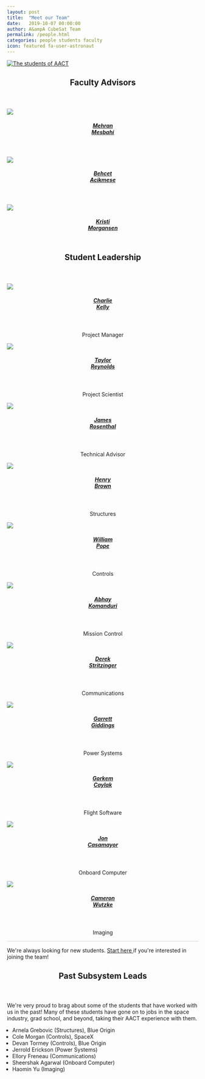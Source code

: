 ```yaml
---
layout: post
title:  "Meet our Team"
date:   2019-10-07 00:00:00
author: A&ampA CubeSat Team
permalink: /people.html
categories: people students faculty
icon: featured fa-user-astronaut
---
```


<section>
    <div class="row half">
        <div class="31-2u">
            <div class="row">
                <div class="12u">
                    <section>
                        <a href="#" class="image featured">
                        <img src="images/teampic_fall2020.png" alt="The students of AACT">
                        </a>
                    </section>
                </div>
            </div>
        </div>
    </div>
</section>

<!-- FACULTY -->
<section class="wrapper style2">
	<div class="row half">
		<div class="31-2u">
			<header>
				<h2> <strong>Faculty Advisors</strong> </h2>
			</header>
			<div class="row">
				<div class="3u">
					<section>
						<a href="https://faculty.washington.edu/mesbahi/" class="image featured">
							<img src="images/mehran.jpg">
						</a>
						<center>
							<header><h5><a href="https://faculty.washington.edu/mesbahi/"> Mehran <br>Mesbahi </a></h5></header>
						</center>
					</section>
				</div>
				<div class="3u">
					<section>
						<a href="https://sites.google.com/a/uw.edu/uw_acl/home" class="image featured">
							<img src="images/behcet.jpg">
						</a>
						<center>
							<header><h5><a href="https://sites.google.com/a/uw.edu/uw_acl/home"> Behcet <br>Acikmese </a></h5></header>
						</center>
					</section>
				</div>
				<div class="3u">
					<section>
						<a href="https://www.aa.washington.edu/people/faculty/morgansen/" class="image featured">
							<img src="images/kristi.jpg">
						</a>
						<center>
							<header><h5><a href="https://www.aa.washington.edu/people/faculty/morgansen/"> Kristi <br>Morgansen </a></h5></header>
						</center>
					</section>
				</div>
			</div>
		</div>
	</div>			
</section>
<!-- CURRENT STUDENTS -->
<section class="wrapper style2">
	<div class="31-2u">
		<header> 
			<h2> 
				<strong> Student Leadership </strong> 
			</h2> 
		</header>
		<div class="row">
			<div class="3u">
				<section>
					<a href="https://www.uwspacelab.com/people" class="image featured">
						<img src="images/Charlie.png">
					</a>
					<center>
						<header><h5><a href="https://www.uwspacelab.com/people"> Charlie <br>Kelly </a></h5></header>
					<p><center>Project Manager</center></p>
					</center>
				</section>
			</div>
			<div class="3u">
				<section>
					<a href="https://depts.washington.edu/uwrainlab/taylor/" class="image featured">
						<img src="images/taylor.jpg">
					</a>
					<center>
						<header><h5><a href="https://depts.washington.edu/uwrainlab/taylor/"> Taylor <br>Reynolds </a></h5></header>
						<p><center>Project Scientist</center></p>
					</center>
				</section>
			</div>
            <div class="3u">
                <section>
                    <a href="https://www.linkedin.com/in/jamesdrosenthal/" class="image featured">
                        <img src="images/James.jpg">
                    </a>
                    <center>
                        <header><h5><a href="https://www.linkedin.com/in/jamesdrosenthal/">James <br>Rosenthal</a></h5></header>
                        <p><center>Technical Advisor</center></p>
                    </center>
                </section>
            </div>
            <div class="3u">
                <section>
                    <a href="" class="image featured">
                        <img src="images/henry.jpeg">
                    </a>
                    <center>
                        <header><h5><a href="">Henry <br>Brown</a></h5></header>
                        <p><center>Structures</center></p>
                    </center>
                </section>
            </div>
        </div>
        <div class="row">
            <div class="3u">
                <section>
                    <a href="" class="image featured">
                        <img src="images/will.jpg">
                    </a>
                    <center>
                        <header><h5><a href="">William <br>Pope</a></h5></header>
                        <p><center>Controls</center></p>
                    </center>
                </section>
            </div>
            <div class="3u">
                <section>
                    <a href="" class="image featured">
                        <img src="images/abhay.png">
                    </a>
                    <center>
                        <header><h5><a href="">Abhay <br>Komanduri</a></h5></header>
                        <p><center>Mission Control</center></p>
                    </center>
                </section>
            </div>
            <div class="3u">
                <section>
                    <a href="" class="image featured">
                        <img src="images/derek.jpg">
                    </a>
                    <center>
                        <header><h5><a href="">Derek <br>Stritzinger</a></h5></header>
                        <p><center>Communications</center></p>
                    </center>
                </section>
            </div>
            <div class="3u">
                <section>
                    <a href="" class="image featured">
                        <img src="images/garrett.jpg">
                    </a>
                    <center>
                        <header><h5><a href="">Garrett <br>Giddings</a></h5></header>
                        <p><center>Power Systems</center></p>
                    </center>
                </section>
            </div>
        </div>
        <div class="row">
            <div class="3u">
                <section>
                    <a href="" class="image featured">
                        <img src="images/gorkem.jpg">
                    </a>
                    <center>
                        <header><h5><a href="">Gorkem <br>Caylak</a></h5></header>
                        <p><center>Flight Software</center></p>
                    </center>
                </section>
            </div>
            <div class="3u">
                <section>
                    <a href="" class="image featured">
                        <img src="images/jon.png">
                    </a>
                    <center>
                        <header><h5><a href="">Jon <br>Casamayor</a></h5></header>
                        <p><center>Onboard Computer</center></p>
                    </center>
                </section>
            </div>
            <div class="3u">
                <section>
                    <a href="" class="image featured">
                        <img src="images/cameron.jpg">
                    </a>
                    <center>
                        <header><h5><a href="">Cameron <br>Wutzke</a></h5></header>
                        <p><center>Imaging</center></p>
                    </center>
                </section>
            </div>
        </div>
    </div>
	<svg height="5" width="1000">
        <line x1="0" y1="0" x2="43em" y2="0" style="stroke:rgb(210,210,210);stroke-width:2" />
	</svg>
    <div>
        <p> We're always looking for new students. <a href="/contact-students.html"> Start here </a> if you're interested in joining the team! </p>
    </div> 
</section>
<!-- PREVIOUS STUDENTS -->
<section class="wrapper style2">
    <header> <h2> <strong> Past Subsystem Leads </strong> </h2> </header>
        <p> We're very proud to brag about some of the students that have worked with us in the past! Many of these students have gone on to jobs in the space industry, grad school, and beyond, taking their AACT experience with them. </p>
        <ul style="list-style-type: disc; padding-left: 1em">
            <li> Arnela Grebovic (Structures), Blue Origin </li>
            <li> Cole Morgan (Controls), SpaceX </li>
            <li> Devan Tormey (Controls), Blue Origin </li>
            <li> Jerrold Erickson (Power Systems) </li>
            <li> Ellory Freneau (Communications) </li>
            <li> Sheershak Agarwal (Onboard Computer) </li>
            <li> Haomin Yu (Imaging) </li>
        </ul> 
</section>